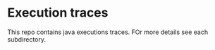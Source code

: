 # Execution traces

This repo contains java executions traces. FOr more details see each subdirectory.
